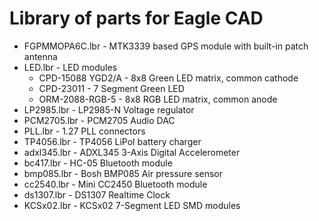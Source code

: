 Library of parts for Eagle CAD
=========

* FGPMMOPA6C.lbr - MTK3339 based GPS module with built-in patch antenna
* LED.lbr - LED modules
  * CPD-15088 YGD2/A - 8x8 Green LED matrix, common cathode
  * CPD-23011 - 7 Segment Green LED
  * ORM-2088-RGB-5 - 8x8 RGB LED matrix, common anode   
* LP2985.lbr - LP2985-N Voltage regulator
* PCM2705.lbr - PCM2705 Audio DAC
* PLL.lbr - 1.27 PLL connectors
* TP4056.lbr - TP4056 LiPol battery charger
* adxl345.lbr - ADXL345 3-Axis Digital Accelerometer
* bc417.lbr - HC-05 Bluetooth module
* bmp085.lbr - Bosh BMP085 Air pressure sensor
* cc2540.lbr - Mini CC2450 Bluetooth module
* ds1307.lbr - DS1307 Realtime Clock
* KCSx02.lbr - KCSx02 7-Segment LED SMD modules


